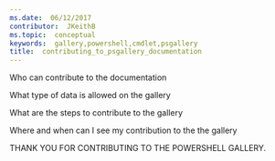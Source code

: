 ```yaml
---
ms.date:  06/12/2017
contributor:  JKeithB
ms.topic:  conceptual
keywords:  gallery,powershell,cmdlet,psgallery
title:  contributing_to_psgallery_documentation
---
```


Who can contribute to the documentation

What type of data is allowed on the gallery

What are the steps to contribute to the gallery

Where and when can I see my contribution to the the gallery

THANK YOU FOR CONTRIBUTING TO THE POWERSHELL GALLERY.